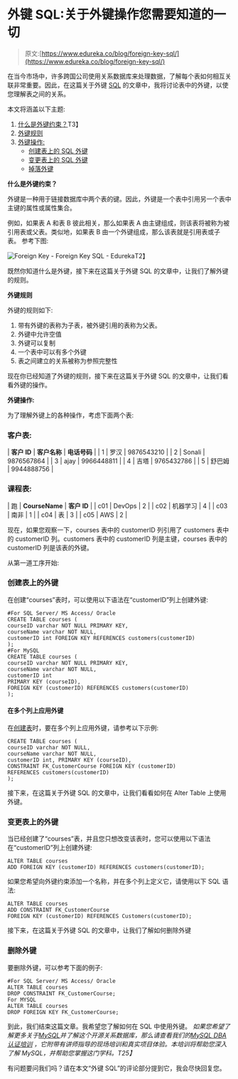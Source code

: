 # 外键 SQL:关于外键操作您需要知道的一切

> 原文:[https://www.edureka.co/blog/foreign-key-sql/](https://www.edureka.co/blog/foreign-key-sql/)

在当今市场中，许多跨国公司使用关系数据库来处理数据，了解每个表如何相互关联非常重要。因此，在这篇关于外键 [SQL](https://www.edureka.co/blog/sql-commands/) 的文章中，我将讨论表中的外键，以使您理解表之间的关系。

本文将涵盖以下主题:

1.  [什么是外键约束？](#ForeignkeyConstraint)T3】
2.  [外键规则](#RulesforForeignKey)
3.  [外键操作:](#ForeignKeyOperations)
    *   [创建表上的 SQL 外键](#ForeignKeyonCreateTable)
    *   [变更表上的 SQL 外键](#ForeignKeyonAlterTable)
    *   [掉落外键](#DropForeignKey)

**什么是外键约束？**

外键是一种用于链接数据库中两个表的键。因此，外键是一个表中引用另一个表中主键的属性或属性集合。

例如，如果表 A 和表 B 彼此相关，那么如果表 A 由主键组成，则该表将被称为被引用表或父表。类似地，如果表 B 由一个外键组成，那么该表就是引用表或子表。 参考下图:

![Foreign Key - Foreign Key SQL - Edureka](../Images/b69d906c78daa0f2ea60daf4e35238f9.png)T2】

既然你知道什么是外键，接下来在这篇关于外键 SQL 的文章中，让我们了解外键的规则。

**外键规则**

外键的规则如下:

1.  带有外键的表称为子表，被外键引用的表称为父表。
2.  外键中允许空值
3.  外键可以复制
4.  一个表中可以有多个外键
5.  表之间建立的关系被称为参照完整性

现在你已经知道了外键的规则，接下来在这篇关于外键 SQL 的文章中，让我们看看外键的操作。

**外键操作:**

为了理解外键上的各种操作，考虑下面两个表:

### **客户表:**

| **客户 ID** | **客户名称** | **电话号码** |
| 1 | 罗汉 | 9876543210 |
| 2 | Sonali | 9876567864 |
| 3 | ajay | 9966448811 |
| 4 | 吉塔 | 9765432786 |
| 5 | 舒巴姆 | 9944888756 |

### **课程表:**

| 跑 | **CourseName** | **客户 ID** |
| c01 | DevOps | 2 |
| c02 | 机器学习 | 4 |
| c03 | 南非 | 1 |
| c04 | 表 | 3 |
| c05 | AWS | 2 |

现在，如果您观察一下，courses 表中的 customerID 列引用了 customers 表中的 customerID 列。customers 表中的 customerID 列是主键，courses 表中的 customerID 列是该表的外键。

从第一道工序开始:

### **创建表上的外键**

在创建“courses”表时，可以使用以下语法在“customerID”列上创建外键:

```
#For SQL Server/ MS Access/ Oracle
CREATE TABLE courses (
courseID varchar NOT NULL PRIMARY KEY,
courseName varchar NOT NULL,
customerID int FOREIGN KEY REFERENCES customers(customerID)
);
#For MySQL
CREATE TABLE courses (
courseID varchar NOT NULL PRIMARY KEY,
courseName varchar NOT NULL,
customerID int
PRIMARY KEY (courseID),
FOREIGN KEY (customerID) REFERENCES customers(customerID)
);

```

#### **在多个列上应用外键**

在[创建表](https://www.edureka.co/blog/create-table-in-sql/)时，要在多个列上应用外键，请参考以下示例:

```
CREATE TABLE courses (
courseID varchar NOT NULL,
courseName varchar NOT NULL,
customerID int, PRIMARY KEY (courseID),
CONSTRAINT FK_CustomerCourse FOREIGN KEY (customerID)
REFERENCES customers(customerID)
);

```

接下来，在这篇关于外键 SQL 的文章中，让我们看看如何在 Alter Table 上使用外键。

### **变更表上的外键**

当已经创建了“courses”表，并且您只想改变该表时，您可以使用以下语法在“customerID”列上创建外键:

```
ALTER TABLE courses
ADD FOREIGN KEY (customerID) REFERENCES customers(customerID);

```

如果您希望向外键约束添加一个名称，并在多个列上定义它，请使用以下 SQL 语法:

```
ALTER TABLE courses
ADD CONSTRAINT FK_CustomerCourse
FOREIGN KEY (customerID) REFERENCES Customers(customerID);

```

接下来，在这篇关于外键 SQL 的文章中，让我们了解如何删除外键

### **删除外键**

要删除外键，可以参考下面的例子:

```
#For SQL Server/ MS Access/ Oracle
ALTER TABLE courses
DROP CONSTRAINT FK_CustomerCourse;
For MYSQL
ALTER TABLE courses
DROP FOREIGN KEY FK_CustomerCourse;

```

到此，我们结束这篇文章。我希望您了解如何在 SQL 中使用外键。 *如果您希望了解更多关于*[*MySQL*](https://www.edureka.co/blog/what-is-mysql/)*并了解这个开源关系数据库，那么请查看我们的*[*MySQL DBA 认证培训*](https://www.edureka.co/mysql-dba) *，它附带有讲师指导的现场培训和真实项目体验。本培训将帮助您深入了解 MySQL，并帮助您掌握这门学科。T25】*

有问题要问我们吗？请在本文“外键 SQL”的评论部分提到它，我会尽快回复您。